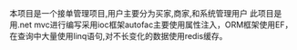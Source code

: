 <p>本项目是一个接单管理项目,用户主要分为买家,商家,和系统管理用户 此项目是用.net mvc进行编写采用ioc框架autofac主要使用属性注入，ORM框架使用EF，
在查询中大量使用linq语句,对不长变化的数据使用redis缓存。
</p>
